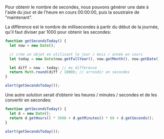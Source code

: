 Pour obtenir le nombre de secondes, nous pouvons générer une date à l'aide du jour et de l'heure en cours 00:00:00, puis la soustraire de "maintenant".

La différence est le nombre de millisecondes à partir du début de la journée, qu'il faut diviser par 1000 pour obtenir les secondes:

```js run
function getSecondsToday() {
  let now = new Date();

  // crée un objet en utilisant le jour / mois / année en cours
  let today = new Date(now.getFullYear(), now.getMonth(), now.getDate());

  let diff = now - today; // ms difference
  return Math.round(diff / 1000); // arrondir en secondes
}

alert(getSecondsToday());
```

Une autre solution serait d’obtenir les heures / minutes / secondes et de les convertir en secondes:

```js run
function getSecondsToday() {
  let d = new Date();
  return d.getHours() * 3600 + d.getMinutes() * 60 + d.getSeconds();
}

alert(getSecondsToday());
```
